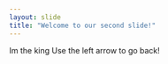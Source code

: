 ```yaml
---
layout: slide
title: "Welcome to our second slide!"
---
```

Im the king
Use the left arrow to go back!
